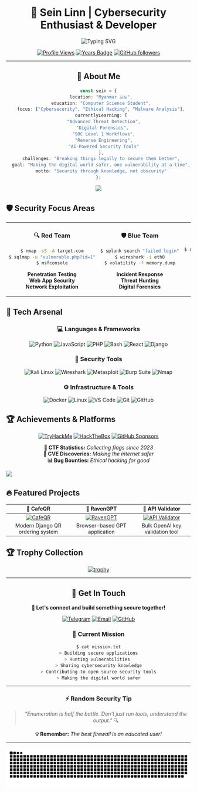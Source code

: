 <div align="center">
  
# 🌟 Sein Linn | Cybersecurity Enthusiast & Developer

<img src="https://readme-typing-svg.herokuapp.com?font=Fira+Code&size=25&duration=3000&pause=1000&color=00FF41&center=true&vCenter=true&width=435&lines=Cybersecurity+Researcher;Ethical+Hacker;CTF+Player;Blue+Team+Analyst;Malware+Hunter;Code+Breaker" alt="Typing SVG" />

[![Profile Views](https://komarev.com/ghpvc/?username=wh1sky02&label=Profile%20Views&color=00ff41&style=flat-square)](https://github.com/wh1sky02)
[![Years Badge](https://badges.pufler.dev/years/wh1sky02?style=flat-square&color=00ff41)](https://github.com/wh1sky02)
[![GitHub followers](https://img.shields.io/github/followers/wh1sky02?label=Followers&style=flat-square&color=00ff41&logo=github)](https://github.com/wh1sky02?tab=followers)

---

## 🎯 About Me

```typescript
const sein = {
  location: "Myanmar 🇲🇲",
  education: "Computer Science Student",
  focus: ["Cybersecurity", "Ethical Hacking", "Malware Analysis"],
  currentlyLearning: [
    "Advanced Threat Detection",
    "Digital Forensics", 
    "SOC Level 1 Workflows",
    "Reverse Engineering",
    "AI-Powered Security Tools"
  ],
  challenges: "Breaking things legally to secure them better",
  goal: "Making the digital world safer, one vulnerability at a time",
  motto: "Security through knowledge, not obscurity"
};
```

<img src="https://user-images.githubusercontent.com/74038190/212284100-561aa473-3905-4a80-b561-0d28506553ee.gif" width="900">

</div>

## 🛡️ Security Focus Areas

<table align="center">
<tr>
<td align="center" width="33%">

### 🔍 **Red Team**
```bash
$ nmap -sS -A target.com
$ sqlmap -u "vulnerable.php?id=1"
$ msfconsole
```
**Penetration Testing**  
**Web App Security**  
**Network Exploitation**

</td>
<td align="center" width="33%">

### 🛡️ **Blue Team**
```bash
$ splunk search "failed login"
$ wireshark -i eth0
$ volatility -f memory.dump
```
**Incident Response**  
**Threat Hunting**  
**Digital Forensics**

</td>
<td align="center" width="33%">

### 🧬 **Malware Analysis**
```bash
$ strings malware.exe | grep -i "http"
$ radare2 suspicious.bin
$ python3 analyze.py --static
```
**Reverse Engineering**  
**Dynamic Analysis**  
**IOC Extraction**

</td>
</tr>
</table>

## 🚀 Tech Arsenal

<div align="center">

### 💻 **Languages & Frameworks**
![Python](https://img.shields.io/badge/Python-FFD43B?style=for-the-badge&logo=python&logoColor=306998)
![JavaScript](https://img.shields.io/badge/JavaScript-F7DF1E?style=for-the-badge&logo=javascript&logoColor=black)
![PHP](https://img.shields.io/badge/PHP-777BB4?style=for-the-badge&logo=php&logoColor=white)
![Bash](https://img.shields.io/badge/Bash-4EAA25?style=for-the-badge&logo=gnu-bash&logoColor=white)
![React](https://img.shields.io/badge/React-20232A?style=for-the-badge&logo=react&logoColor=61DAFB)
![Django](https://img.shields.io/badge/Django-092E20?style=for-the-badge&logo=django&logoColor=white)

### 🔧 **Security Tools**
![Kali Linux](https://img.shields.io/badge/Kali_Linux-557C94?style=for-the-badge&logo=kali-linux&logoColor=white)
![Wireshark](https://img.shields.io/badge/Wireshark-1679A7?style=for-the-badge&logo=wireshark&logoColor=white)
![Metasploit](https://img.shields.io/badge/Metasploit-ED2939?style=for-the-badge&logo=metasploit&logoColor=white)
![Burp Suite](https://img.shields.io/badge/Burp_Suite-FF6633?style=for-the-badge&logo=burp-suite&logoColor=white)
![Nmap](https://img.shields.io/badge/Nmap-4682B4?style=for-the-badge&logo=nmap&logoColor=white)

### ⚙️ **Infrastructure & Tools**
![Docker](https://img.shields.io/badge/Docker-2496ED?style=for-the-badge&logo=docker&logoColor=white)
![Linux](https://img.shields.io/badge/Linux-FCC624?style=for-the-badge&logo=linux&logoColor=black)
![VS Code](https://img.shields.io/badge/VS_Code-007ACC?style=for-the-badge&logo=visual-studio-code&logoColor=white)
![Git](https://img.shields.io/badge/Git-F05032?style=for-the-badge&logo=git&logoColor=white)
![GitHub](https://img.shields.io/badge/GitHub-181717?style=for-the-badge&logo=github&logoColor=white)

</div>

## 🏆 Achievements & Platforms

<div align="center">
  
[![TryHackMe](https://img.shields.io/badge/TryHackMe-212C42?style=for-the-badge&logo=tryhackme&logoColor=white)](https://tryhackme.com/p/wh1sky02)
[![HackTheBox](https://img.shields.io/badge/HackTheBox-9FEF00?style=for-the-badge&logo=hackthebox&logoColor=black)](https://app.hackthebox.com/profile/wh1sky02)
[![GitHub Sponsors](https://img.shields.io/badge/GitHub_Sponsors-EA4AAA?style=for-the-badge&logo=github-sponsors&logoColor=white)](https://github.com/sponsors/wh1sky02)

**🎯 CTF Statistics:** *Collecting flags since 2023*  
**🏅 CVE Discoveries:** *Making the internet safer*  
**📊 Bug Bounties:** *Ethical hacking for good*

</div>

<img src="https://user-images.githubusercontent.com/74038190/212284100-561aa473-3905-4a80-b561-0d28506553ee.gif" width="900">

## 🔥 Featured Projects

<div align="center">

| 🏪 **CafeQR** | 🤖 **RavenGPT** | 🔑 **API Validator** |
|:---:|:---:|:---:|
| [![CafeQR](https://github-readme-stats.vercel.app/api/pin/?username=wh1sky02&repo=cafe_qr&theme=radical)](https://github.com/wh1sky02/cafe_qr) | [![RavenGPT](https://github-readme-stats.vercel.app/api/pin/?username=wh1sky02&repo=RavenGPT&theme=radical)](https://github.com/wh1sky02/RavenGPT) | [![API Validator](https://github-readme-stats.vercel.app/api/pin/?username=wh1sky02&repo=openai-api-key-validator&theme=radical)](https://github.com/wh1sky02/openai-api-key-validator) |
| Modern Django QR ordering system | Browser-based GPT application | Bulk OpenAI key validation tool |

</div>

## 🏆 Trophy Collection

<div align="center">

[![trophy](https://github-profile-trophy.vercel.app/?username=wh1sky02&theme=radical&no-frame=false&no-bg=false&margin-w=4&row=2&column=4)](https://github.com/ryo-ma/github-profile-trophy)

</div>

---

<div align="center">

## 💬 Get In Touch

**🔗 Let's connect and build something secure together!**

[![Telegram](https://img.shields.io/badge/Telegram-2CA5E0?style=for-the-badge&logo=telegram&logoColor=white)](https://t.me/wh1sky02)
[![Email](https://img.shields.io/badge/ProtonMail-8B89CC?style=for-the-badge&logo=protonmail&logoColor=white)](mailto:wh1sky02@protonmail.com)
[![GitHub](https://img.shields.io/badge/GitHub-100000?style=for-the-badge&logo=github&logoColor=white)](https://github.com/wh1sky02)

### 🎯 Current Mission
```bash
$ cat mission.txt
> Building secure applications
> Hunting vulnerabilities 
> Sharing cybersecurity knowledge
> Contributing to open source security tools
> Making the digital world safer
```

---

### ⚡ Random Security Tip
> *"Enumeration is half the battle. Don't just run tools, understand the output."* 🔍

**💡 Remember:** *The best firewall is an educated user!*

---

<img src="https://raw.githubusercontent.com/Platane/snk/output/github-contribution-grid-snake.svg" alt="Snake animation" />

</div>

<!--
🎌 Fun Facts About This Profile:
- Designed with cybersecurity aesthetics in mind
- Uses animated elements for visual appeal  
- Features comprehensive skill showcasing
- Includes real-time GitHub statistics
- Professional yet engaging presentation
- Mobile-responsive design
- Optimized for recruiters and collaborators
-->
